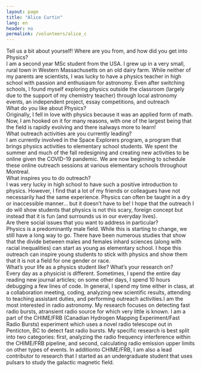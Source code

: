 ```yaml
---
layout: page
title: "Alice Curtin"
lang: en
header: no
permalink: /volunteers/alice_c
---
```

Tell us a bit about yourself! Where are you from, and how did you get into Physics?
<br>
I am a second year MSc student from the USA. I grew up in a very small, rural town in Western Massachusetts on an old dairy farm. While neither of my parents are scientists, I was lucky to have a physics teacher in high school with passion and enthusiasm for astronomy. Even after switching schools, I found myself exploring physics outside the classroom (largely due to the support of my chemistry teacher) through local astronomy events, an independent project, essay competitions, and outreach
<br>
What do you like about Physics?
<br>
Originally, I fell in love with physics because it was an applied form of math. Now, I am hooked on it for many reasons, with one of the largest being that the field is rapidly evolving and there isalways more to learn!
<br>
What outreach activities are you currently leading?
<br>
I am currently involved in the Space Explorers program, a program that brings physics activities to elementary school students. We spent the summer and much of the fall redesigning and creating new activities to be online given the COVID-19 pandemic. We are now beginning to schedule these online outreach sessions at various elementary schools throughout Montreal.
<br>
What inspires you to do outreach?
<br>
I was very lucky in high school to have such a positive introduction to physics. However, I find that a lot of my friends or colleagues have not necessarily had the same experience. Physics can often be taught in a dry or inaccessible manner... but it doesn’t have to be! I hope that the outreach I do will show students that physics is not this scary, foreign concept but instead that it is fun (and surrounds us in our everyday lives).
<br>
Are there social issues that you want to address in particular?
<br>
Physics is a predominantly male field. While this is starting to change, we still have a long way to go. There have been numerous studies that show that the divide between males and females inhard sciences (along with racial inequalities) can start as young as elementary school. I hope this outreach can inspire young students to stick with physics and show them that it is not a field for one gender or race.
<br>
What’s your life as a physics student like? What’s your research on?
<br>
Every day as a physicist is different. Sometimes, I spend the entire day reading new journal articles; on some other days, I spend 10 hours debugging a few lines of code. In general, I spend my time either in class, at a collaboration meeting, coding, analyzing new scientific results, attending to teaching assistant duties, and performing outreach activities.I am the most interested in radio astronomy. My research focuses on detecting fast radio bursts, atransient radio source for which very little is known. I am a part of the CHIME/FRB (Canadian Hydrogen Mapping Experiment/Fast Radio Bursts) experiment which uses a novel radio telescope out in Penticton, BC to detect fast radio bursts. My specific research is best split into two categories: first, analyzing the radio frequency interference within the CHIME/FRB pipeline, and second, calculating radio emission upper limits on other types of events. In additionto CHIME/FRB, I am also a lead contributor to research that I started as an undergraduate student that uses pulsars to study the galactic magnetic field.

